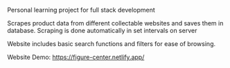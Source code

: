 Personal learning project for full stack development

Scrapes product data from different collectable websites and saves them in database. Scraping is done automatically in set intervals on server

Website includes basic search functions and filters for ease of browsing.

Website Demo: https://figure-center.netlify.app/

